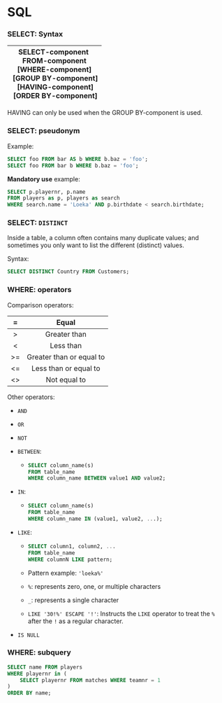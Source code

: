# SQL

### SELECT: Syntax

| SELECT-component <br/>FROM-component<br/>[WHERE-component]<br/> [GROUP BY-component]<br/> [HAVING-component]<br/> [ORDER BY-component] |
|:--------------------------------------------------------------------------------------------------------------------------------------:|

HAVING can only be used when the GROUP BY-component is used.

### SELECT: pseudonym

Example: 

```sql
SELECT foo FROM bar AS b WHERE b.baz = 'foo';
SELECT foo FROM bar b WHERE b.baz = 'foo';
```

**Mandatory use** example:

```sql
SELECT p.playernr, p.name
FROM players as p, players as search
WHERE search.name = 'Loeka' AND p.birthdate < search.birthdate;
```

### SELECT: `DISTINCT`

Inside a table, a column often contains many duplicate values; and sometimes you only want to list the different (distinct) values.

Syntax:

```sql
SELECT DISTINCT Country FROM Customers;
```

### WHERE: operators

Comparison operators:

| =   | Equal                    |
|:---:|:------------------------:|
| >   | Greater than             |
| <   | Less than                |
| >=  | Greater than or equal to |
| <=  | Less than or equal to    |
| <>  | Not equal to             |

Other operators: 

- `AND`

- `OR`

- `NOT`

- `BETWEEN`:
  
  - ```sql
    SELECT column_name(s)
    FROM table_name
    WHERE column_name BETWEEN value1 AND value2;
    ```

- `IN`:
  
  - ```sql
    SELECT column_name(s)
    FROM table_name
    WHERE column_name IN (value1, value2, ...);
    ```

- `LIKE`:
  
  - ```sql
    SELECT column1, column2, ...
    FROM table_name
    WHERE columnN LIKE pattern;
    ```
  
  - Pattern example: `'loeka%'`
  
  - `%`:  represents zero, one, or multiple characters
  
  - `_`: represents a single character
  
  - `LIKE '30!%' ESCAPE '!'`: Instructs the `LIKE` operator to treat the `%` after the `!` as a regular character.

- `IS NULL`

### WHERE: subquery

```sql
SELECT name FROM players
WHERE playernr in (
    SELECT playernr FROM matches WHERE teamnr = 1
)
ORDER BY name;
```


